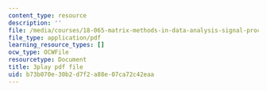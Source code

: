 ```yaml
---
content_type: resource
description: ''
file: /media/courses/18-065-matrix-methods-in-data-analysis-signal-processing-and-machine-learning-spring-2018/b73b070e30b2d7f2a88e07ca72c42eaa_AeRwohPuUHQ.pdf
file_type: application/pdf
learning_resource_types: []
ocw_type: OCWFile
resourcetype: Document
title: 3play pdf file
uid: b73b070e-30b2-d7f2-a88e-07ca72c42eaa
---
```

